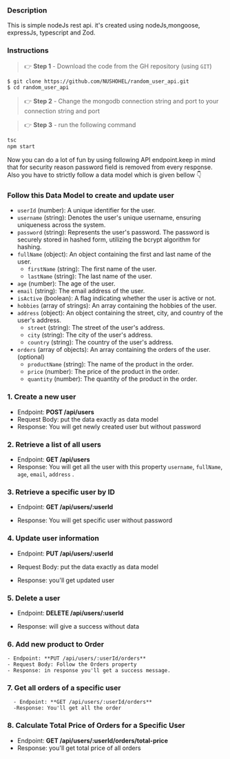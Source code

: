 ### Description

This is simple nodeJs rest api. it's created using nodeJs,mongoose, expressJs, typescript and Zod.

### Instructions

> 👉 **Step 1** - Download the code from the GH repository (using `GIT`)

```bash
$ git clone https://github.com/NUSHOHEL/random_user_api.git
$ cd random_user_api
```
> 👉 **Step 2** - Change the mongodb connection string and port to your connection string and port

> 👉 **Step 3** - run the following command

```bash
tsc
npm start
```
Now you can do a lot of fun by using following API endpoint.keep in mind that for security reason password field is removed from every response. Also you have to strictly follow a data model which is given bellow 👇

### Follow this Data Model to create and update user
- `userId` (number): A unique identifier for the user.
- `username` (string): Denotes the user's unique username, ensuring uniqueness across the system.
- `password` (string): Represents the user's password. The password is securely stored in hashed form, utilizing the bcrypt algorithm for hashing.
- `fullName` (object): An object containing the first and last name of the user.
    - `firstName` (string): The first name of the user.
    - `lastName` (string): The last name of the user.
- `age` (number): The age of the user.
- `email` (string): The email address of the user.
- `isActive` (boolean): A flag indicating whether the user is active or not.
- `hobbies` (array of strings): An array containing the hobbies of the user.
- `address` (object): An object containing the street, city, and country of the user's address.
    - `street` (string): The street of the user's address.
    - `city` (string): The city of the user's address.
    - `country` (string): The country of the user's address.
- `orders` (array of objects): An array containing the orders of the user.(optional)
    - `productName` (string): The name of the product in the order.
    - `price` (number): The price of the product in the order.
    - `quantity` (number): The quantity of the product in the order.

### 1. Create a new user

- Endpoint: **POST /api/users**
- Request Body: put the data exactly as data model
- Response: You will get newly created user but without password

### 2. Retrieve a list of all users

- Endpoint: **GET /api/users**
- Response: You will get all the user with this property `username`, `fullName`, `age`, `email`, `address` .

### 3. Retrieve a specific user by ID

- Endpoint: **GET /api/users/:userId**

- Response: You will get specific user without password

### 4. Update user information

- Endpoint: **PUT /api/users/:userId**

- Request Body: put the data exactly as data model

- Response: you'll get updated user 

### 5. Delete a user

- Endpoint: **DELETE /api/users/:userId**

- Response: will give a success without data

### 6. Add new product to Order
    - Endpoint: **PUT /api/users/:userId/orders**
    - Request Body: Follow the Orders property
    - Response: in response you'll get a success message.

 ### 7. Get all orders of a specific user
      - Endpoint: **GET /api/users/:userId/orders**
      -Response: You'll get all the order


### 8. **Calculate Total Price of Orders for a Specific User**

- Endpoint: **GET /api/users/:userId/orders/total-price**
- Response: you'll get total price of all orders
